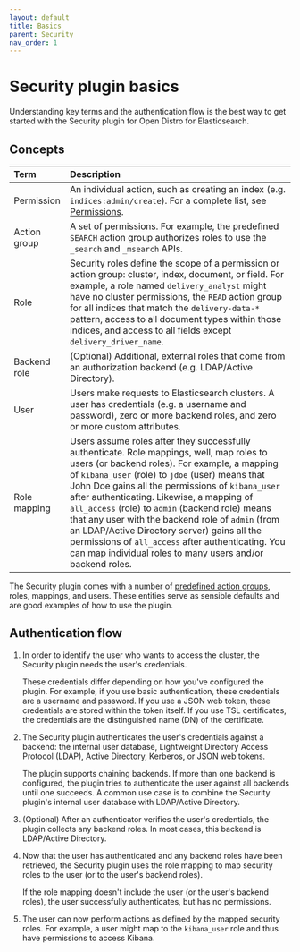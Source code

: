 ```yaml
---
layout: default
title: Basics
parent: Security
nav_order: 1
---
```


# Security plugin basics

Understanding key terms and the authentication flow is the best way to get started with the Security plugin for Open Distro for Elasticsearch.


## Concepts

Term | Description
:--- | :---
Permission | An individual action, such as creating an index (e.g. `indices:admin/create`). For a complete list, see [Permissions](../permissions).
Action group | A set of permissions. For example, the predefined `SEARCH` action group authorizes roles to use the `_search` and `_msearch` APIs.
Role | Security roles define the scope of a permission or action group: cluster, index, document, or field. For example, a role named `delivery_analyst` might have no cluster permissions, the `READ` action group for all indices that match the `delivery-data-*` pattern, access to all document types within those indices, and access to all fields except `delivery_driver_name`.
Backend role | (Optional) Additional, external roles that come from an authorization backend (e.g. LDAP/Active Directory).
User | Users make requests to Elasticsearch clusters. A user has credentials (e.g. a username and password), zero or more backend roles, and zero or more custom attributes.
Role mapping | Users assume roles after they successfully authenticate. Role mappings, well, map roles to users (or backend roles). For example, a mapping of `kibana_user` (role) to `jdoe` (user) means that John Doe gains all the permissions of `kibana_user` after authenticating. Likewise, a mapping of `all_access` (role) to `admin` (backend role) means that any user with the backend role of `admin` (from an LDAP/Active Directory server) gains all the permissions of `all_access` after authenticating. You can map individual roles to many users and/or backend roles.

The Security plugin comes with a number of [predefined action groups](default-action-groups), roles, mappings, and users. These entities serve as sensible defaults and are good examples of how to use the plugin.


## Authentication flow

1. In order to identify the user who wants to access the cluster, the Security plugin needs the user's credentials.

   These credentials differ depending on how you've configured the plugin. For example, if you use basic authentication, these credentials are a username and password. If you use a JSON web token, these credentials are stored within the token itself. If you use TSL certificates, the credentials are the distinguished name (DN) of the certificate.

2. The Security plugin authenticates the user's credentials against a backend: the internal user database, Lightweight Directory Access Protocol (LDAP), Active Directory, Kerberos, or JSON web tokens.

   The plugin supports chaining backends. If more than one backend is configured, the plugin tries to authenticate the user against all backends until one succeeds. A common use case is to combine the Security plugin's internal user database with LDAP/Active Directory.

3. (Optional) After an authenticator verifies the user's credentials, the plugin collects any backend roles. In most cases, this backend is LDAP/Active Directory.

4. Now that the user has authenticated and any backend roles have been retrieved, the Security plugin uses the role mapping to map security roles to the user (or to the user's backend roles).

   If the role mapping doesn't include the user (or the user's backend roles), the user successfully authenticates, but has no permissions.

5. The user can now perform actions as defined by the mapped security roles. For example, a user might map to the `kibana_user` role and thus have permissions to access Kibana.
